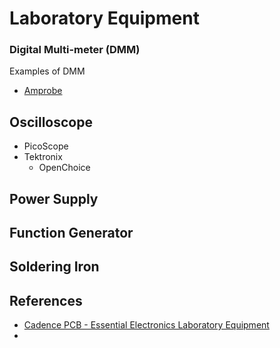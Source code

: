 # Laboratory Equipment

### Digital Multi-meter (DMM)
Examples of DMM 
- [Amprobe](https://nz.rs-online.com/web/b/amprobe/?sort-by=P_breakPrice1&sort-order=asc&pn=1)

## Oscilloscope
- PicoScope
- Tektronix
	- OpenChoice

## Power Supply

## Function Generator

## Soldering Iron

## References
- [Cadence PCB - Essential Electronics Laboratory Equipment](https://resources.pcb.cadence.com/blog/2022-electronics-laboratory-equipment-list-essentials)
- 